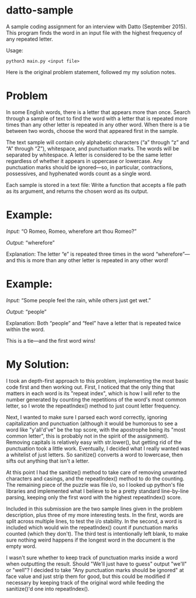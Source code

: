# datto-sample
A sample coding assignment for an interview with Datto (September 2015). This program finds the word in an input file with the highest frequency of any repeated letter.

Usage: 

    python3 main.py <input file>

Here is the original problem statement, followed my my solution notes.

# Problem

In some English words, there is a letter that appears more than once. Search through a sample of text to find the word with a letter that is repeated more times than any other letter is repeated in any other word. When there is a tie between two words, choose the word that appeared first in the sample.

The text sample will contain only alphabetic characters (“a” through “z” and “A” through “Z”), whitespace, and punctuation marks. The words will be separated by whitespace. A letter is considered to be the same letter regardless of whether it appears in uppercase or lowercase. Any punctuation marks should be ignored—so, in particular, contractions, possessives, and hyphenated words count as a single word.

Each sample is stored in a text file: Write a function that accepts a file path as its argument, and returns the chosen word as its output.

# Example:

*Input:* “O Romeo, Romeo, wherefore art thou Romeo?”

*Output:* “wherefore”

Explanation: The letter “e” is repeated three times in the word “wherefore”—and this is more than any other letter is repeated in any other word!

# Example:

*Input:* “Some people feel the rain, while others just get wet.”

*Output:* “people”

Explanation: Both “people” and “feel” have a letter that is repeated twice within the word. 

This is a tie—and the first word wins!

# My Solution:

I took an depth-first approach to this problem, implementing the most basic code first and then working out. First, I noticed that the only thing that matters in each word is its "repeat index", which is how I will refer to the number generated by counting the repetitions of the word's most common letter, so I wrote the repeatIndex() method to just count letter frequency.

Next, I wanted to make sure I parsed each word correctly, ignoring capitalization and punctuation (although it would be humorous to see a word like "y'all'd've" be the top score, with the apostrophe being its "most common letter", this is probably not in the spirit of the assignment). Removing capitals is relatively easy with str.lower(), but getting rid of the punctuation took a little work. Eventually, I decided what I really wanted was a whitelist of just letters. So sanitize() converts a word to lowercase, then sifts out anything that isn't a letter.

At this point I had the sanitize() method to take care of removing unwanted characters and casings, and the repeatIndex() method to do the counting. The remaining piece of the puzzle was file i/o, so I looked up python's file libraries and implemented what I believe to be a pretty standard line-by-line parsing, keeping only the first word with the highest repeatIndex() score.

Included in this submission are the two sample lines given in the problem description, plus three of my more interesting tests. In the first, words are split across multiple lines, to test the i/o stability. In the second, a word is included which would win the repeatIndex() count if punctuation marks counted (which they don't). The third test is intentionally left blank, to make sure nothing weird happens if the longest word in the document is the empty word.

I wasn't sure whether to keep track of punctuation marks inside a word when outputting the result. Should "We'll just have to guess" output "we'll" or "well"? I decided to take "Any punctuation marks should be ignored" at face value and just strip them for good, but this could be modified if necessary by keeping track of the original word while feeding the sanitize()'d one into repeatIndex().
